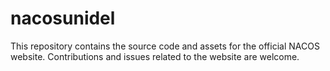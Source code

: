 # nacosunidel
This repository contains the source code and assets for the official NACOS website. Contributions and issues related to the website are welcome.
